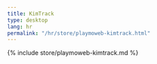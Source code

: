 ```yaml
---
title: KimTrack
type: desktop
lang: hr
permalink: "/hr/store/playmoweb-kimtrack.html"
---
```


{% include store/playmoweb-kimtrack.md %}
